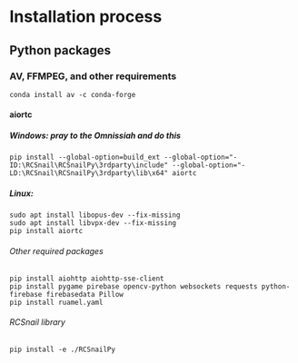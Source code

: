 # Installation process
## Python packages
### AV, FFMPEG, and other requirements
```
conda install av -c conda-forge
```

#### aiortc
##### Windows: pray to the Omnissiah and do this
```
pip install --global-option=build_ext --global-option="-ID:\RCSnail\RCSnailPy\3rdparty\include" --global-option="-LD:\RCSnail\RCSnailPy\3rdparty\lib\x64" aiortc
```
##### Linux:
```
sudo apt install libopus-dev --fix-missing
sudo apt install libvpx-dev --fix-missing
pip install aiortc
```

###### Other required packages
```
pip install aiohttp aiohttp-sse-client
pip install pygame pirebase opencv-python websockets requests python-firebase firebasedata Pillow
pip install ruamel.yaml
```

###### RCSnail library
```
pip install -e ./RCSnailPy
```
